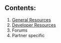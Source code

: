 ## Contents:

1. [General Resources](https://github.com/skaboy71/AdobeSign-resources/blob/master/General%20Resources.md)
2. [Developer Resources](https://github.com/skaboy71/AdobeSign-resources/blob/master/Developer%20Resources.md)
3. Forums
4. Partner specific
